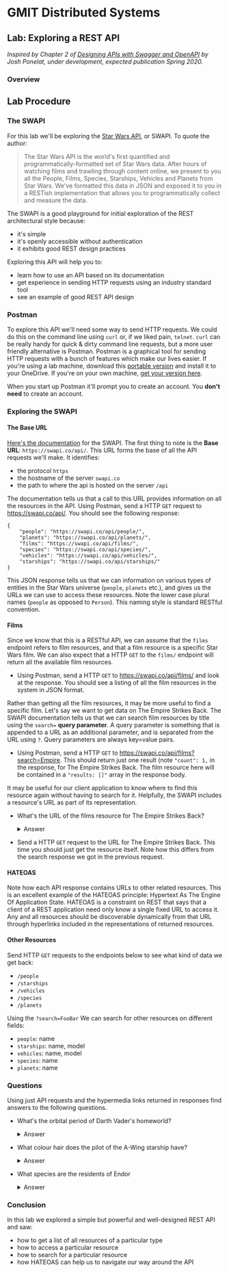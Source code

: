 # GMIT Distributed Systems

## Lab: Exploring a REST API
_Inspired by Chapter 2 of [Designing APIs with Swagger and OpenAPI](https://www.manning.com/books/designing-apis-with-swagger-and-openapi) by Josh Ponelat, under development, expected publication Spring 2020._

### Overview

## Lab Procedure
### The SWAPI
For this lab we'll be exploring the [Star Wars API](https://swapi.co), or SWAPI. To quote the author:
>The Star Wars API is the world's first quantified and programmatically-formatted set of Star Wars data.
After hours of watching films and trawling through content online, we present to you all the People, Films, Species, Starships, Vehicles and Planets from Star Wars.
We've formatted this data in JSON and exposed it to you in a RESTish implementation that allows you to programmatically collect and measure the data.

The SWAPI is a good playground for initial exploration of the REST architectural style because:
- it's simple
- it's openly accessible without authentication
- it exhibits good REST design practices

Exploring this API will help you to:
- learn how to use an API based on its documentation
- get experience in sending HTTP requests using an industry standard tool
- see an example of good REST API design

### Postman
To explore this API we'll need some way to send HTTP requests. We could do this on the command line using `curl` or, if we liked pain, `telnet`. `curl` can be really handy for quick & dirty command line requests, but a more user friendly alternative is Postman. Postman is a graphical tool for sending HTTP requests with a bunch of features which make our lives easier. If you're using a lab machine, download this [portable version](https://portapps.io/app/postman-portable/#download) and install it to your OneDrive. If you're on your own machine, [get your version here](https://www.getpostman.com/downloads/).

When you start up Postman it'll prompt you to create an account. You **don't need** to create an account.

### Exploring the SWAPI
#### The Base URL
[Here's the documentation](https://swapi.co/documentation) for the SWAPI. The first thing to note is the **Base URL**: `https://swapi.co/api/`. This URL forms the base of all the API requests we'll make. It identifies:
- the protocol `https`
- the hostname of the server `swapi.co`
- the path to where the api is hosted on the server `/api`

The documentation tells us that a call to this URL provides information on all the resources in the API. Using Postman, send a HTTP `GET` request to https://swapi.co/api/. You should see the following response:
```
{
    "people": "https://swapi.co/api/people/",
    "planets": "https://swapi.co/api/planets/",
    "films": "https://swapi.co/api/films/",
    "species": "https://swapi.co/api/species/",
    "vehicles": "https://swapi.co/api/vehicles/",
    "starships": "https://swapi.co/api/starships/"
}
```
This JSON response tells us that we can information on various types of entities in the Star Wars universe (`people`, `planets` etc.), and gives us the URLs we can use to access these resources. Note the lower case plural names (`people` as opposed to `Person`). This naming style is standard RESTful convention.

#### Films
Since we know that this is a RESTful API, we can assume that the `films` endpoint refers to film resources,  and that a film resource is a specific Star Wars film. We can also expect that a HTTP `GET` to the `films/` endpoint will return all the available film resources.

- Using Postman, send a HTTP `GET` to https://swapi.co/api/films/ and look at the response. You should see a listing of all the film resources in the system in JSON format.

Rather than getting all the film resources, it may be more useful to find a specific film. Let's say we want to get data on The Empire Strikes Back. The SWAPI documentation tells us that we can search film resources by title using the `search=` **query parameter**. A query parameter is something that is appended to a URL as an additional parameter, and is separated from the URL using `?`. Query parameters are always key=value pairs.

- Using Postman, send a HTTP `GET` to https://swapi.co/api/films?search=Empire. This should return just one result (note `"count": 1,` in the response, for The Empire Strikes Back. The film resource here will be contained in a `"results: []"` array in the response body.

It may be useful for our client application to know where to find this resource again without having to search for it. Helpfully, the SWAPI includes a resource's URL as part of its representation.

- What's the URL of the films resource for The Empire Strikes Back?
    <details><summary>Answer</summary>
    https://swapi.co/api/films/2/
    (The number 2 here is the unique ID for this film.)
    </details>

- Send a HTTP `GET` request to the URL for The Empire Strikes Back. This time you should just get the resource itself. Note how this differs from the search response we got in the previous request.

#### HATEOAS
Note how each API response contains URLs to other related resources. This is an excellent example of the HATEOAS principle: Hypertext As The Engine Of Application State. HATEOAS is a constraint on REST that says that a client of a REST application need only know a single fixed URL to access it. Any and all resources should be discoverable dynamically from that URL through hyperlinks included in the representations of returned resources.

#### Other Resources
Send HTTP `GET` requests to the endpoints below to see what kind of data we get back:
- `/people`
- `/starships`
- `/vehicles`
- `/species`
- `/planets`

Using the `?search=FooBar` We can search for other resources on different fields:
- `people`: name
- `starships`: name, model
- `vehicles`: name, model
- `species`: name
- `planets`: name

### Questions
Using just API requests and the hypermedia links returned in responses find answers to the following questions.
- What's the orbital period of Darth Vader's homeworld?
    <details>
    <summary>Answer</summary>

    ```
    "orbital_period": "304"
    ```

    </details>

- What colour hair does the pilot of the A-Wing starship have?
    <details>
    <summary>Answer</summary>
        brown
    </details>

- What species are the residents of Endor
    <details><summary>Answer</summary>
    - Ewok
    </details>


### Conclusion
In this lab we explored a simple but powerful and well-designed REST API and saw:
- how to get a list of all resources of a particular type
- how to access a particular resource
- how to search for a particular resource
- how HATEOAS can help us to navigate our way around the API
